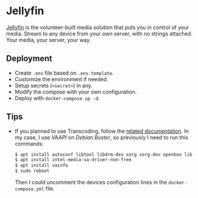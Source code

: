 # Jellyfin

[Jellyfin](https://jellyfin.org/) is the volunteer-built media solution that puts you in control of your media. Stream to any device from your own server, with no strings attached. Your media, your server, your way.

## Deployment

- Create `.env` file based on `.env.template`.
- Customize the environment if needed.
- Setup secrets (`<secret>`) in any.
- Modify the compose with your own configuration.
- Deploy with `docker-compose up -d`.

## Tips

- If you planned to use Transcoding, follow the [related documentation](https://jellyfin.org/docs/general/administration/hardware-acceleration.html). In my case, I use *VAAPI* on *Debian Buster*, so previously I need to run this commands:

    ```bash
    $ apt install autoconf libtool libdrm-dev xorg xorg-dev openbox libx11-dev libgl1-mesa-glx libgl1-mesa-dev
    $ apt install intel-media-va-driver-non-free
    $ apt install vainfo
    $ sudo reboot
    ```

    Then I could uncomment the devices configuration lines in the `docker-compose.yml` file.
